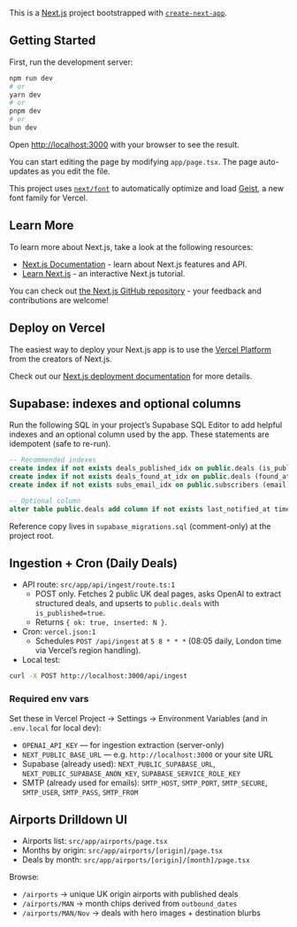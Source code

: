 This is a [Next.js](https://nextjs.org) project bootstrapped with [`create-next-app`](https://nextjs.org/docs/app/api-reference/cli/create-next-app).

## Getting Started

First, run the development server:

```bash
npm run dev
# or
yarn dev
# or
pnpm dev
# or
bun dev
```

Open [http://localhost:3000](http://localhost:3000) with your browser to see the result.

You can start editing the page by modifying `app/page.tsx`. The page auto-updates as you edit the file.

This project uses [`next/font`](https://nextjs.org/docs/app/building-your-application/optimizing/fonts) to automatically optimize and load [Geist](https://vercel.com/font), a new font family for Vercel.

## Learn More

To learn more about Next.js, take a look at the following resources:

- [Next.js Documentation](https://nextjs.org/docs) - learn about Next.js features and API.
- [Learn Next.js](https://nextjs.org/learn) - an interactive Next.js tutorial.

You can check out [the Next.js GitHub repository](https://github.com/vercel/next.js) - your feedback and contributions are welcome!

## Deploy on Vercel

The easiest way to deploy your Next.js app is to use the [Vercel Platform](https://vercel.com/new?utm_medium=default-template&filter=next.js&utm_source=create-next-app&utm_campaign=create-next-app-readme) from the creators of Next.js.

Check out our [Next.js deployment documentation](https://nextjs.org/docs/app/building-your-application/deploying) for more details.

## Supabase: indexes and optional columns

Run the following SQL in your project’s Supabase SQL Editor to add helpful indexes and an optional column used by the app. These statements are idempotent (safe to re-run).

```sql
-- Recommended indexes
create index if not exists deals_published_idx on public.deals (is_published);
create index if not exists deals_found_at_idx on public.deals (found_at desc);
create index if not exists subs_email_idx on public.subscribers (email);

-- Optional column
alter table public.deals add column if not exists last_notified_at timestamptz;
```

Reference copy lives in `supabase_migrations.sql` (comment-only) at the project root.

## Ingestion + Cron (Daily Deals)

- API route: `src/app/api/ingest/route.ts:1`
  - POST only. Fetches 2 public UK deal pages, asks OpenAI to extract structured deals, and upserts to `public.deals` with `is_published=true`.
  - Returns `{ ok: true, inserted: N }`.
- Cron: `vercel.json:1`
  - Schedules `POST /api/ingest` at `5 8 * * *` (08:05 daily, London time via Vercel’s region handling).
- Local test:

```bash
curl -X POST http://localhost:3000/api/ingest
```

### Required env vars

Set these in Vercel Project → Settings → Environment Variables (and in `.env.local` for local dev):

- `OPENAI_API_KEY` — for ingestion extraction (server-only)
- `NEXT_PUBLIC_BASE_URL` — e.g. `http://localhost:3000` or your site URL
- Supabase (already used): `NEXT_PUBLIC_SUPABASE_URL`, `NEXT_PUBLIC_SUPABASE_ANON_KEY`, `SUPABASE_SERVICE_ROLE_KEY`
- SMTP (already used for emails): `SMTP_HOST`, `SMTP_PORT`, `SMTP_SECURE`, `SMTP_USER`, `SMTP_PASS`, `SMTP_FROM`

## Airports Drilldown UI

- Airports list: `src/app/airports/page.tsx`
- Months by origin: `src/app/airports/[origin]/page.tsx`
- Deals by month: `src/app/airports/[origin]/[month]/page.tsx`

Browse:

- `/airports` → unique UK origin airports with published deals
- `/airports/MAN` → month chips derived from `outbound_dates`
- `/airports/MAN/Nov` → deals with hero images + destination blurbs
